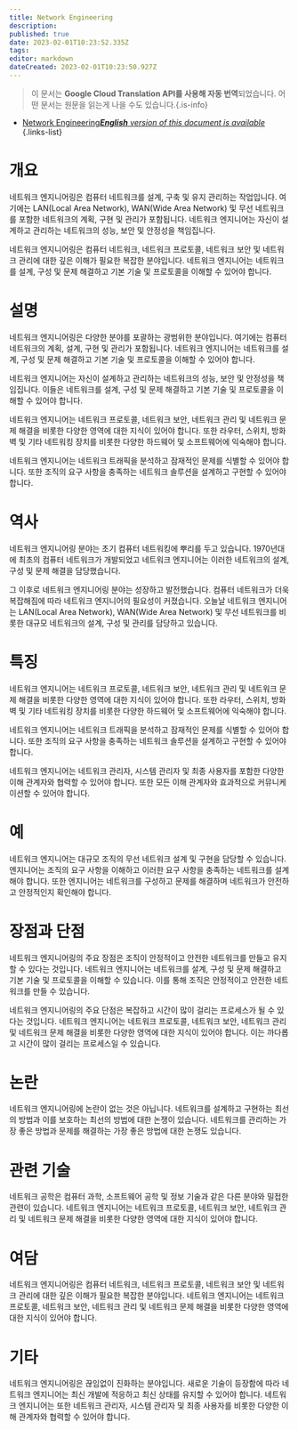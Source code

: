 ```yaml
---
title: Network Engineering
description: 
published: true
date: 2023-02-01T10:23:52.335Z
tags: 
editor: markdown
dateCreated: 2023-02-01T10:23:50.927Z
---
```


> 이 문서는 **Google Cloud Translation API를 사용해 자동 번역**되었습니다.
어떤 문서는 원문을 읽는게 나을 수도 있습니다.{.is-info}

- [Network Engineering***English** version of this document is available*](/en/Knowledge-base/Dictionary/network-engineering)
{.links-list}

# 개요
네트워크 엔지니어링은 컴퓨터 네트워크를 설계, 구축 및 유지 관리하는 작업입니다. 여기에는 LAN(Local Area Network), WAN(Wide Area Network) 및 무선 네트워크를 포함한 네트워크의 계획, 구현 및 관리가 포함됩니다. 네트워크 엔지니어는 자신이 설계하고 관리하는 네트워크의 성능, 보안 및 안정성을 책임집니다.

네트워크 엔지니어링은 컴퓨터 네트워크, 네트워크 프로토콜, 네트워크 보안 및 네트워크 관리에 대한 깊은 이해가 필요한 복잡한 분야입니다. 네트워크 엔지니어는 네트워크를 설계, 구성 및 문제 해결하고 기본 기술 및 프로토콜을 이해할 수 있어야 합니다.

# 설명
네트워크 엔지니어링은 다양한 분야를 포괄하는 광범위한 분야입니다. 여기에는 컴퓨터 네트워크의 계획, 설계, 구현 및 관리가 포함됩니다. 네트워크 엔지니어는 네트워크를 설계, 구성 및 문제 해결하고 기본 기술 및 프로토콜을 이해할 수 있어야 합니다.

네트워크 엔지니어는 자신이 설계하고 관리하는 네트워크의 성능, 보안 및 안정성을 책임집니다. 이들은 네트워크를 설계, 구성 및 문제 해결하고 기본 기술 및 프로토콜을 이해할 수 있어야 합니다.

네트워크 엔지니어는 네트워크 프로토콜, 네트워크 보안, 네트워크 관리 및 네트워크 문제 해결을 비롯한 다양한 영역에 대한 지식이 있어야 합니다. 또한 라우터, 스위치, 방화벽 및 기타 네트워킹 장치를 비롯한 다양한 하드웨어 및 소프트웨어에 익숙해야 합니다.

네트워크 엔지니어는 네트워크 트래픽을 분석하고 잠재적인 문제를 식별할 수 있어야 합니다. 또한 조직의 요구 사항을 충족하는 네트워크 솔루션을 설계하고 구현할 수 있어야 합니다.

# 역사
네트워크 엔지니어링 분야는 초기 컴퓨터 네트워킹에 뿌리를 두고 있습니다. 1970년대에 최초의 컴퓨터 네트워크가 개발되었고 네트워크 엔지니어는 이러한 네트워크의 설계, 구성 및 문제 해결을 담당했습니다.

그 이후로 네트워크 엔지니어링 분야는 성장하고 발전했습니다. 컴퓨터 네트워크가 더욱 복잡해짐에 따라 네트워크 엔지니어의 필요성이 커졌습니다. 오늘날 네트워크 엔지니어는 LAN(Local Area Network), WAN(Wide Area Network) 및 무선 네트워크를 비롯한 대규모 네트워크의 설계, 구성 및 관리를 담당하고 있습니다.

# 특징
네트워크 엔지니어는 네트워크 프로토콜, 네트워크 보안, 네트워크 관리 및 네트워크 문제 해결을 비롯한 다양한 영역에 대한 지식이 있어야 합니다. 또한 라우터, 스위치, 방화벽 및 기타 네트워킹 장치를 비롯한 다양한 하드웨어 및 소프트웨어에 익숙해야 합니다.

네트워크 엔지니어는 네트워크 트래픽을 분석하고 잠재적인 문제를 식별할 수 있어야 합니다. 또한 조직의 요구 사항을 충족하는 네트워크 솔루션을 설계하고 구현할 수 있어야 합니다.

네트워크 엔지니어는 네트워크 관리자, 시스템 관리자 및 최종 사용자를 포함한 다양한 이해 관계자와 협력할 수 있어야 합니다. 또한 모든 이해 관계자와 효과적으로 커뮤니케이션할 수 있어야 합니다.

# 예
네트워크 엔지니어는 대규모 조직의 무선 네트워크 설계 및 구현을 담당할 수 있습니다. 엔지니어는 조직의 요구 사항을 이해하고 이러한 요구 사항을 충족하는 네트워크를 설계해야 합니다. 또한 엔지니어는 네트워크를 구성하고 문제를 해결하며 네트워크가 안전하고 안정적인지 확인해야 합니다.

# 장점과 단점
네트워크 엔지니어링의 주요 장점은 조직이 안정적이고 안전한 네트워크를 만들고 유지할 수 있다는 것입니다. 네트워크 엔지니어는 네트워크를 설계, 구성 및 문제 해결하고 기본 기술 및 프로토콜을 이해할 수 있습니다. 이를 통해 조직은 안정적이고 안전한 네트워크를 만들 수 있습니다.

네트워크 엔지니어링의 주요 단점은 복잡하고 시간이 많이 걸리는 프로세스가 될 수 있다는 것입니다. 네트워크 엔지니어는 네트워크 프로토콜, 네트워크 보안, 네트워크 관리 및 네트워크 문제 해결을 비롯한 다양한 영역에 대한 지식이 있어야 합니다. 이는 까다롭고 시간이 많이 걸리는 프로세스일 수 있습니다.

# 논란
네트워크 엔지니어링에 논란이 없는 것은 아닙니다. 네트워크를 설계하고 구현하는 최선의 방법과 이를 보호하는 최선의 방법에 대한 논쟁이 있습니다. 네트워크를 관리하는 가장 좋은 방법과 문제를 해결하는 가장 좋은 방법에 대한 논쟁도 있습니다.

# 관련 기술
네트워크 공학은 컴퓨터 과학, 소프트웨어 공학 및 정보 기술과 같은 다른 분야와 밀접한 관련이 있습니다. 네트워크 엔지니어는 네트워크 프로토콜, 네트워크 보안, 네트워크 관리 및 네트워크 문제 해결을 비롯한 다양한 영역에 대한 지식이 있어야 합니다.

# 여담
네트워크 엔지니어링은 컴퓨터 네트워크, 네트워크 프로토콜, 네트워크 보안 및 네트워크 관리에 대한 깊은 이해가 필요한 복잡한 분야입니다. 네트워크 엔지니어는 네트워크 프로토콜, 네트워크 보안, 네트워크 관리 및 네트워크 문제 해결을 비롯한 다양한 영역에 대한 지식이 있어야 합니다.

# 기타
네트워크 엔지니어링은 끊임없이 진화하는 분야입니다. 새로운 기술이 등장함에 따라 네트워크 엔지니어는 최신 개발에 적응하고 최신 상태를 유지할 수 있어야 합니다. 네트워크 엔지니어는 또한 네트워크 관리자, 시스템 관리자 및 최종 사용자를 비롯한 다양한 이해 관계자와 협력할 수 있어야 합니다.